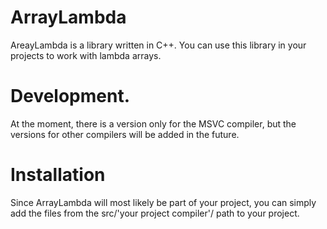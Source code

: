 # ArrayLambda
AreayLambda is a library written in C++. You can use this library in your projects to work with lambda arrays.
# Development. 
At the moment, there is a version only for the MSVC compiler, but the versions for other compilers will be added in the future.
# Installation 
Since ArrayLambda will most likely be part of your project, you can simply add the files from the src/'your project compiler'/ path to your project.
